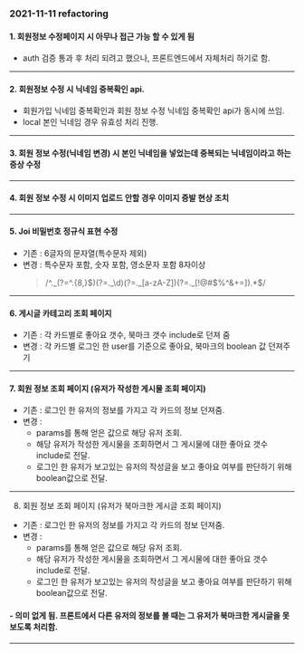 ### 2021-11-11 refactoring

#### 1. 회원정보 수정페이지 시 아무나 접근 가능 할 수 있게 됨

- auth 검증 통과 후 처리 되려고 했으나, 프론트엔드에서 자체처리 하기로 함.

---

#### 2. 회원정보 수정 시 닉네임 중복확인 api.

- 회원가입 닉네임 중복확인과 회원 정보 수정 닉네임 중복확인 api가 동시에 쓰임.
- local 본인 닉네임 경우 유효성 처리 진행.

---

#### 3. 회원 정보 수정(닉네임 변경) 시 본인 닉네임을 넣었는데 중복되는 닉네임이라고 하는 증상 수정

---

#### 4. 회원 정보 수정 시 이미지 업로드 안할 경우 이미지 증발 현상 조치

---

#### 5. Joi 비밀번호 정규식 표현 수정

- 기존 : 6글자의 문자열(특수문자 제외)
- 변경 : 특수문자 포함, 숫자 포함, 영소문자 포함 8자이상
  > /^._(?=^.{8,}$)(?=._\d)(?=._[a-zA-Z])(?=._[!@#$%^&+=]).\*$/

---

#### 6. 게시글 카테고리 조회 페이지

- 기존 : 각 카드별로 좋아요 갯수, 북마크 갯수 include로 던져 줌
- 변경 : 각 카드별 로그인 한 user를 기준으로 좋아요, 북마크의 boolean 값 던져주기

---

#### 7. 회원 정보 조회 페이지 (유저가 작성한 게시물 조회 페이지)

- 기존 : 로그인 한 유저의 정보를 가지고 각 카드의 정보 던져줌.
- 변경 :
  - params를 통해 얻은 값으로 해당 유저 조회.
  - 해당 유저가 작성한 게시물을 조회하면서 그 게시물에 대한 좋아요 갯수 include로 전달.
  - 로그인 한 유저가 보고있는 유저의 작성글을 보고 좋아요 여부를 판단하기 위해 boolean값으로 전달.

---

8. 회원 정보 조회 페이지 (유저가 북마크한 게시글 조회 페이지)

- 기존 : 로그인 한 유저의 정보를 가지고 각 카드의 정보 던져줌.
- 변경 :
  - params를 통해 얻은 값으로 해당 유저 조회.
  - 해당 유저가 작성한 게시물을 조회하면서 그 게시물에 대한 좋아요 갯수 include로 전달.
  - 로그인 한 유저가 보고있는 유저의 작성글을 보고 좋아요 여부를 판단하기 위해 boolean값으로 전달.

#### - 의미 없게 됨. 프론트에서 다른 유저의 정보를 볼 때는 그 유저가 북마크한 게시글을 못 보도록 처리함.

---
